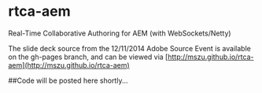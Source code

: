 rtca-aem
========

Real-Time Collaborative Authoring for AEM (with WebSockets/Netty)

The slide deck source from the 12/11/2014 Adobe Source Event is available on the gh-pages branch, and can be viewed via [http://mszu.github.io/rtca-aem](http://mszu.github.io/rtca-aem)

##Code will be posted here shortly...
